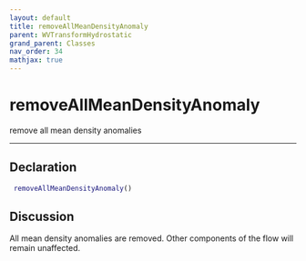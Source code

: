 ```yaml
---
layout: default
title: removeAllMeanDensityAnomaly
parent: WVTransformHydrostatic
grand_parent: Classes
nav_order: 34
mathjax: true
---
```


#  removeAllMeanDensityAnomaly

remove all mean density anomalies


---

## Declaration
```matlab
 removeAllMeanDensityAnomaly()
```
## Discussion

  All mean density anomalies are removed. Other components of the flow will remain unaffected.
 
    
